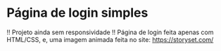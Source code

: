 # Página de login simples


!! Projeto ainda sem responsividade !!
Página de login feita apenas com HTML/CSS, e, uma imagem animada feita no site: https://storyset.com/
